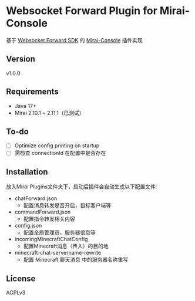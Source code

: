 # Websocket Forward Plugin for Mirai-Console

基于 [Websocket Forward SDK](https://github.com/angelkawaii2/RaincandyWsForwardProtocol)
的 [Mirai-Console](https://github.com/mamoe/mirai) 插件实现

## Version

v1.0.0

## Requirements

- Java 17+
- Mirai 2.10.1 ~ 2.11.1（已测试）

## To-do

- [ ] Optimize config printing on startup
- [ ] 需检查 connectionId 在配置中是否存在

## Installation

放入Mirai Plugins文件夹下，启动后插件会自动生成以下配置文件:

- chatForward.json
    - 配置消息转发是否开启，目标客户端等
- commandForward.json
    - 配置指令转发相关内容
- config.json
    - 配置全局管理员，服务器信息等
- incomingMinecraftChatConfig
    - 配置Minecraft消息（传入）的目的地
- minecraft-chat-servername-rewrite
    - 配置 Minecraft 聊天消息 中的服务器名称重写

## License

AGPLv3
